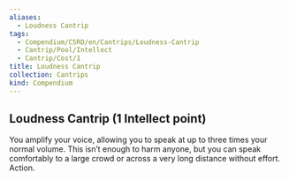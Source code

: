 ```yaml
---
aliases:
  - Loudness Cantrip
tags:
  - Compendium/CSRD/en/Cantrips/Loudness-Cantrip
  - Cantrip/Pool/Intellect
  - Cantrip/Cost/1
title: Loudness Cantrip
collection: Cantrips
kind: Compendium
---
```

## Loudness Cantrip (1 Intellect point)
You amplify your voice, allowing you to speak at up to three times your normal volume. This isn’t enough to harm anyone, but you can speak comfortably to a large crowd or across a very long distance without effort. Action. 

